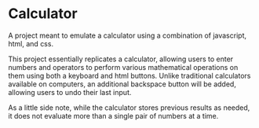 # Calculator
A project meant to emulate a calculator using a combination of javascript, html, and css.

This project essentially replicates a calculator, allowing users to enter numbers and operators to perform various mathematical operations on them using both a keyboard and html buttons. Unlike traditional calculators available on computers, an additional backspace button will be added, allowing users to undo their last input.

As a little side note, while the calculator stores previous results as needed, it does not evaluate more than a single pair of numbers at a time.
